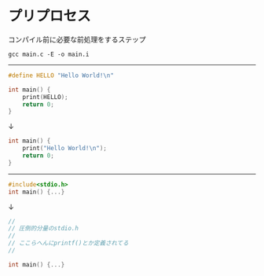 # プリプロセス

コンパイル前に必要な前処理をするステップ
```
gcc main.c -E -o main.i
```

---

```c
#define HELLO "Hello World!\n"

int main() {
    print(HELLO);
    return 0;
}
```
↓
```c
int main() {
    print("Hello World!\n");
    return 0;
}
```

---

```c
#include<stdio.h>
int main() {...}
```
↓
```c
//
// 圧倒的分量のstdio.h
//
// ここらへんにprintf()とか定義されてる
//

int main() {...}
```